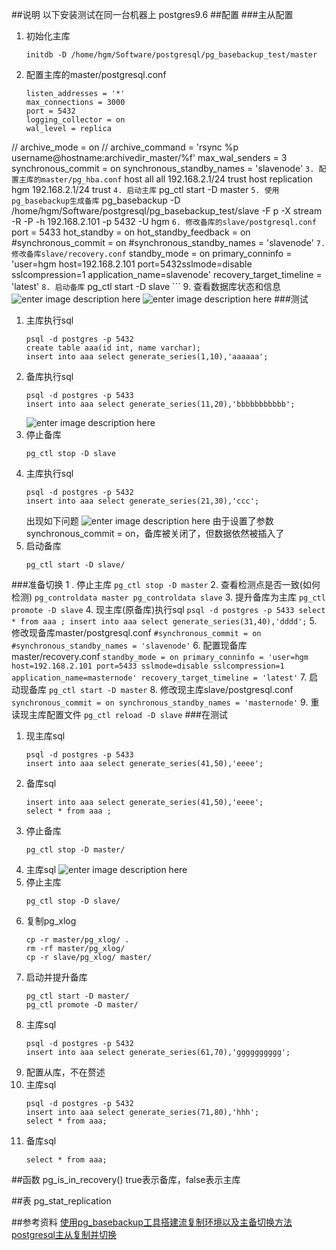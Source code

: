 ##说明
以下安装测试在同一台机器上
postgres9.6
##配置
###主从配置
1. 初始化主库
    ```
    initdb -D /home/hgm/Software/postgresql/pg_basebackup_test/master
    ```
2. 配置主库的master/postgresql.conf
    ```
    listen_addresses = '*' 
    max_connections = 3000
    port = 5432
    logging_collector = on
    wal_level = replica
 //   archive_mode = on
 //   archive_command = 'rsync %p username@hostname:archivedir_master/%f'
    max_wal_senders = 3
    synchronous_commit = on
    synchronous_standby_names = 'slavenode'
    ```
3. 配置主库的master/pg_hba.conf
    ```
    host    all             all         192.168.2.1/24          trust
    host    replication     hgm         192.168.2.1/24          trust
    ```
4. 启动主库
    ```
    pg_ctl start -D master
    ```
5. 使用pg_basebackup生成备库
    ```
    pg_basebackup -D /home/hgm/Software/postgresql/pg_basebackup_test/slave -F p -X stream -R -P -h 192.168.2.101 -p 5432 -U hgm
    ```
6. 修改备库的slave/postgresql.conf
    ```
    port = 5433
    hot_standby = on
    hot_standby_feedback = on
    #synchronous_commit = on
    #synchronous_standby_names = 'slavenode'
    ```
7. 修改备库slave/recovery.conf
    ```
    standby_mode = on
    primary_conninfo = 'user=hgm host=192.168.2.101 port=5432sslmode=disable sslcompression=1 application_name=slavenode'
    recovery_target_timeline = 'latest'
    ```
8. 启动备库
    ```
    pg_ctl start -D slave
    ```
9. 查看数据库状态和信息
    ![enter image description here](http://note.lotuseed.com/api/file/getImage?fileId=5c3ef032f25c5c38b100ae3d)
    ![enter image description here](http://note.lotuseed.com/api/file/getImage?fileId=5c3fdf98f25c5c38b100ae4b)
###测试
1. 主库执行sql
    ```
    psql -d postgres -p 5432
    create table aaa(id int, name varchar);
    insert into aaa select generate_series(1,10),'aaaaaa';
    ```
2. 备库执行sql
    ```
    psql -d postgres -p 5433
    insert into aaa select generate_series(11,20),'bbbbbbbbbbb';
    ```
    ![enter image description here](http://note.lotuseed.com/api/file/getImage?fileId=5c3fe3e1f25c5c38b100ae4d)
3. 停止备库
    ```
    pg_ctl stop -D slave
    ```
4. 主库执行sql
    ```
    psql -d postgres -p 5432
    insert into aaa select generate_series(21,30),'ccc';
    ```
    出现如下问题
    ![enter image description here](http://note.lotuseed.com/api/file/getImage?fileId=5c3fe546f25c5c38b100ae4e)
    由于设置了参数synchronous_commit = on，备库被关闭了，但数据依然被插入了
5. 启动备库
    ```
    pg_ctl start -D slave/
    ```
###准备切换
1 . 停止主库
    ```
    pg_ctl stop -D master
    ```
2. 查看检测点是否一致(如何检测)
    ```
    pg_controldata master
    pg_controldata slave
    ```
3. 提升备库为主库
    ```
    pg_ctl promote -D slave
    ```
4. 现主库(原备库)执行sql
    ```
    psql -d postgres -p 5433
    select * from aaa ;
    insert into aaa select generate_series(31,40),'dddd';
    ```
5. 修改现备库master/postgresql.conf
    ```
    #synchronous_commit = on
    #synchronous_standby_names = 'slavenode'
    ```
6. 配置现备库master/recovery.conf
    ```
    standby_mode = on
    primary_conninfo = 'user=hgm host=192.168.2.101 port=5433 sslmode=disable sslcompression=1 application_name=masternode'
    recovery_target_timeline = 'latest'
    ```
7. 启动现备库
    ```
    pg_ctl start -D master
    ```
8. 修改现主库slave/postgresql.conf
    ```
    synchronous_commit = on
    synchronous_standby_names = 'masternode'
    ```
9. 重读现主库配置文件
    ```
    pg_ctl reload -D slave
    ```
###在测试
1. 现主库sql
    ```
    psql -d postgres -p 5433
    insert into aaa select generate_series(41,50),'eeee';
    ```
2. 备库sql
    ```
    insert into aaa select generate_series(41,50),'eeee';
    select * from aaa ;
    ```
3. 停止备库
    ```
    pg_ctl stop -D master/
    ```
4. 主库sql
    ![enter image description here](http://note.lotuseed.com/api/file/getImage?fileId=5c3ff71ef25c5c38b100ae51)
5. 停止主库
    ```
    pg_ctl stop -D slave/
    ```
6. 复制pg_xlog
    ```
    cp -r master/pg_xlog/ .
    rm -rf master/pg_xlog/
    cp -r slave/pg_xlog/ master/
    ```
7. 启动并提升备库
    ```
    pg_ctl start -D master/
    pg_ctl promote -D master/
    ```
8. 主库sql
    ```
    psql -d postgres -p 5432
    insert into aaa select generate_series(61,70),'gggggggggg';
    ```
9. 配置从库，不在赘述
10. 主库sql
    ```
    psql -d postgres -p 5432
    insert into aaa select generate_series(71,80),'hhh';
    select * from aaa;
    ```
11. 备库sql
    ```
    select * from aaa;
    ```

##函数
pg_is_in_recovery()
true表示备库，false表示主库

##表
pg_stat_replication

##参考资料
[使用pg_basebackup工具搭建流复制环境以及主备切换方法](https://blog.csdn.net/prettyshuang/article/details/50898363)
[postgresql主从复制并切换](https://www.cnblogs.com/yhq1314/p/10119556.html)

